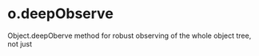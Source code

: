 o.deepObserve
=============

Object.deepOberve method for robust observing of the whole object tree, not just
